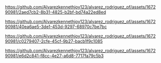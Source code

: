 
https://github.com/Alvarezkennethjoy123/alvarez_rodriguez_pf/assets/167290981/2aed7cb2-8b31-4825-b2bf-bd74a22ed8ed

https://github.com/Alvarezkennethjoy123/alvarez_rodriguez_pf/assets/167290981/40ea6ae5-3de1-453d-9297-68970c7be7bc


https://github.com/Alvarezkennethjoy123/alvarez_rodriguez_pf/assets/167290981/c0279407-2cfe-45cf-9b27-bacb1f9c1085


https://github.com/Alvarezkennethjoy123/alvarez_rodriguez_pf/assets/167290981/e6d2c841-f8cc-4e27-a6d8-7717fa79c5b3

